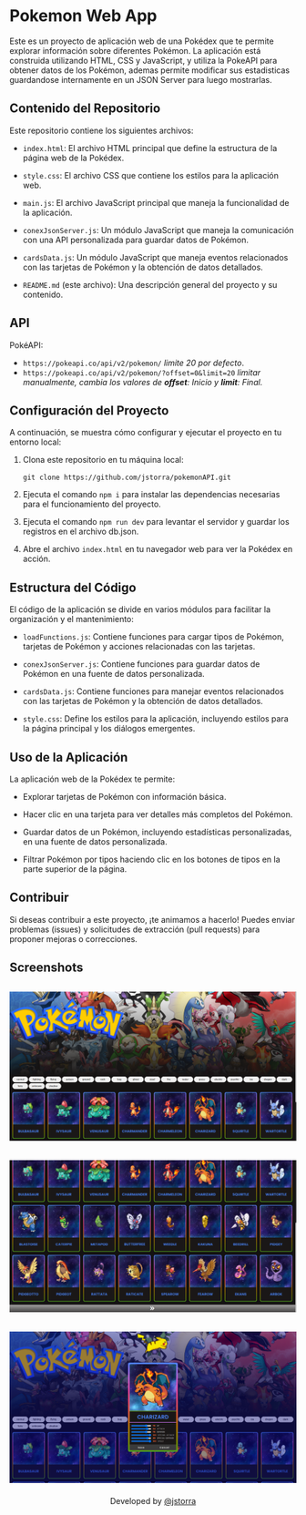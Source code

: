 # Pokemon Web App

Este es un proyecto de aplicación web de una Pokédex que te permite explorar información sobre diferentes Pokémon. La aplicación está construida utilizando HTML, CSS y JavaScript, y utiliza la PokeAPI para obtener datos de los Pokémon, ademas permite modificar sus estadisticas guardandose internamente en un JSON Server para luego mostrarlas.

## Contenido del Repositorio

Este repositorio contiene los siguientes archivos:

- `index.html`: El archivo HTML principal que define la estructura de la página web de la Pokédex.

- `style.css`: El archivo CSS que contiene los estilos para la aplicación web.

- `main.js`: El archivo JavaScript principal que maneja la funcionalidad de la aplicación.

- `conexJsonServer.js`: Un módulo JavaScript que maneja la comunicación con una API personalizada para guardar datos de Pokémon.

- `cardsData.js`: Un módulo JavaScript que maneja eventos relacionados con las tarjetas de Pokémon y la obtención de datos detallados.

- `README.md` (este archivo): Una descripción general del proyecto y su contenido.

## API

PokéAPI:

- `https://pokeapi.co/api/v2/pokemon/` _limite 20 por defecto_.
- `https://pokeapi.co/api/v2/pokemon/?offset=0&limit=20` _limitar manualmente, cambia los valores de **offset**: Inicio y **limit**: Final._

## Configuración del Proyecto

A continuación, se muestra cómo configurar y ejecutar el proyecto en tu entorno local:

1. Clona este repositorio en tu máquina local:

   ```shell
   git clone https://github.com/jstorra/pokemonAPI.git
   ```

2. Ejecuta el comando `npm i` para instalar las dependencias necesarias para el funcionamiento del proyecto.

3. Ejecuta el comando `npm run dev` para levantar el servidor y guardar los registros en el archivo db.json.

4. Abre el archivo `index.html` en tu navegador web para ver la Pokédex en acción.

## Estructura del Código

El código de la aplicación se divide en varios módulos para facilitar la organización y el mantenimiento:

- `loadFunctions.js`: Contiene funciones para cargar tipos de Pokémon, tarjetas de Pokémon y acciones relacionadas con las tarjetas.

- `conexJsonServer.js`: Contiene funciones para guardar datos de Pokémon en una fuente de datos personalizada.

- `cardsData.js`: Contiene funciones para manejar eventos relacionados con las tarjetas de Pokémon y la obtención de datos detallados.

- `style.css`: Define los estilos para la aplicación, incluyendo estilos para la página principal y los diálogos emergentes.

## Uso de la Aplicación

La aplicación web de la Pokédex te permite:

- Explorar tarjetas de Pokémon con información básica.

- Hacer clic en una tarjeta para ver detalles más completos del Pokémon.

- Guardar datos de un Pokémon, incluyendo estadísticas personalizadas, en una fuente de datos personalizada.

- Filtrar Pokémon por tipos haciendo clic en los botones de tipos en la parte superior de la página.

## Contribuir

Si deseas contribuir a este proyecto, ¡te animamos a hacerlo! Puedes enviar problemas (issues) y solicitudes de extracción (pull requests) para proponer mejoras o correcciones.

## Screenshots

## ![](./assets/imgREADME/intro.png)

## ![](./assets/imgREADME/pokeCards.png)

## ![](./assets/imgREADME/pokeCard.png)

<p align="center">Developed by <a href="https://github.com/jstorra">@jstorra</a></p>

